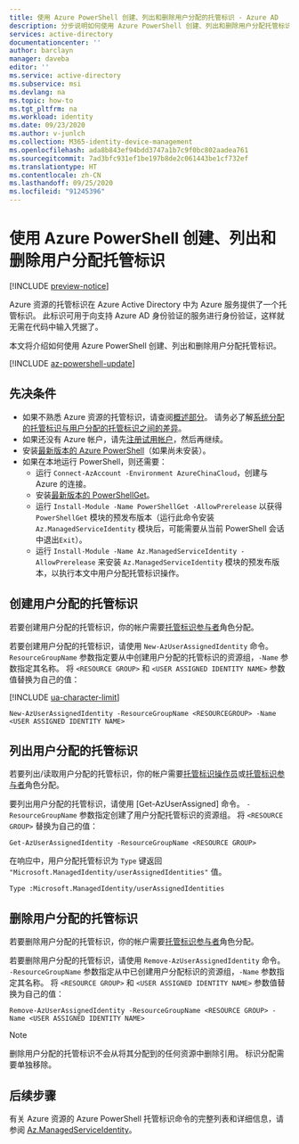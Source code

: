 ```yaml
---
title: 使用 Azure PowerShell 创建、列出和删除用户分配的托管标识 - Azure AD
description: 分步说明如何使用 Azure PowerShell 创建、列出和删除用户分配托管标识。
services: active-directory
documentationcenter: ''
author: barclayn
manager: daveba
editor: ''
ms.service: active-directory
ms.subservice: msi
ms.devlang: na
ms.topic: how-to
ms.tgt_pltfrm: na
ms.workload: identity
ms.date: 09/23/2020
ms.author: v-junlch
ms.collection: M365-identity-device-management
ms.openlocfilehash: ada8b843ef94bdd3747a1b7c9f0bc802aadea761
ms.sourcegitcommit: 7ad3bfc931ef1be197b8de2c061443be1cf732ef
ms.translationtype: HT
ms.contentlocale: zh-CN
ms.lasthandoff: 09/25/2020
ms.locfileid: "91245396"
---
```

# <a name="create-list-or-delete-a-user-assigned-managed-identity-using-azure-powershell"></a>使用 Azure PowerShell 创建、列出和删除用户分配托管标识

[!INCLUDE [preview-notice](../../../includes/active-directory-msi-preview-notice-ua.md)]

Azure 资源的托管标识在 Azure Active Directory 中为 Azure 服务提供了一个托管标识。 此标识可用于向支持 Azure AD 身份验证的服务进行身份验证，这样就无需在代码中输入凭据了。 

本文将介绍如何使用 Azure PowerShell 创建、列出和删除用户分配托管标识。

[!INCLUDE [az-powershell-update](../../../includes/updated-for-az.md)]

## <a name="prerequisites"></a>先决条件

- 如果不熟悉 Azure 资源的托管标识，请查阅[概述部分](overview.md)。 请务必了解[系统分配的托管标识与用户分配的托管标识之间的差异](overview.md#managed-identity-types)。
- 如果还没有 Azure 帐户，请先[注册试用帐户](https://www.azure.cn/pricing/1rmb-trial/)，然后再继续。
- 安装[最新版本的 Azure PowerShell](https://docs.microsoft.com/powershell/azure/install-az-ps)（如果尚未安装）。
- 如果在本地运行 PowerShell，则还需要： 
    - 运行 `Connect-AzAccount -Environment AzureChinaCloud`，创建与 Azure 的连接。
    - 安装[最新版本的 PowerShellGet](https://docs.microsoft.com/powershell/scripting/gallery/installing-psget#for-systems-with-powershell-50-or-newer-you-can-install-the-latest-powershellget)。
    - 运行 `Install-Module -Name PowerShellGet -AllowPrerelease` 以获得 `PowerShellGet` 模块的预发布版本（运行此命令安装 `Az.ManagedServiceIdentity` 模块后，可能需要从当前 PowerShell 会话中退出`Exit`）。
    - 运行 `Install-Module -Name Az.ManagedServiceIdentity -AllowPrerelease` 来安装 `Az.ManagedServiceIdentity` 模块的预发布版本，以执行本文中用户分配托管标识操作。

## <a name="create-a-user-assigned-managed-identity"></a>创建用户分配的托管标识

若要创建用户分配的托管标识，你的帐户需要[托管标识参与者](../../role-based-access-control/built-in-roles.md#managed-identity-contributor)角色分配。

若要创建用户分配的托管标识，请使用 `New-AzUserAssignedIdentity` 命令。 `ResourceGroupName` 参数指定要从中创建用户分配的托管标识的资源组，`-Name` 参数指定其名称。 将 `<RESOURCE GROUP>` 和 `<USER ASSIGNED IDENTITY NAME>` 参数值替换为自己的值：

[!INCLUDE [ua-character-limit](../../../includes/managed-identity-ua-character-limits.md)]

 ```azurepowershell
New-AzUserAssignedIdentity -ResourceGroupName <RESOURCEGROUP> -Name <USER ASSIGNED IDENTITY NAME>
```
## <a name="list-user-assigned-managed-identities"></a>列出用户分配的托管标识

若要列出/读取用户分配的托管标识，你的帐户需要[托管标识操作员](../../role-based-access-control/built-in-roles.md#managed-identity-operator)或[托管标识参与者](../../role-based-access-control/built-in-roles.md#managed-identity-contributor)角色分配。

要列出用户分配的托管标识，请使用 [Get-AzUserAssigned] 命令。  `-ResourceGroupName` 参数指定创建了用户分配托管标识的资源组。 将 `<RESOURCE GROUP>` 替换为自己的值：

```azurepowershell
Get-AzUserAssignedIdentity -ResourceGroupName <RESOURCE GROUP>
```
在响应中，用户分配托管标识为 `Type` 键返回 `"Microsoft.ManagedIdentity/userAssignedIdentities"` 值。

`Type :Microsoft.ManagedIdentity/userAssignedIdentities`

## <a name="delete-a-user-assigned-managed-identity"></a>删除用户分配的托管标识

若要删除用户分配的托管标识，你的帐户需要[托管标识参与者](../../role-based-access-control/built-in-roles.md#managed-identity-contributor)角色分配。

若要删除用户分配的托管标识，请使用 `Remove-AzUserAssignedIdentity` 命令。  `-ResourceGroupName` 参数指定从中已创建用户分配标识的资源组，`-Name` 参数指定其名称。 将 `<RESOURCE GROUP>` 和 `<USER ASSIGNED IDENTITY NAME>` 参数值替换为自己的值：

 ```azurepowershell
Remove-AzUserAssignedIdentity -ResourceGroupName <RESOURCE GROUP> -Name <USER ASSIGNED IDENTITY NAME>
```
> [!NOTE]
> 删除用户分配的托管标识不会从将其分配到的任何资源中删除引用。 标识分配需要单独移除。

## <a name="next-steps"></a>后续步骤

有关 Azure 资源的 Azure PowerShell 托管标识命令的完整列表和详细信息，请参阅 [Az.ManagedServiceIdentity](https://docs.microsoft.com/powershell/module/az.managedserviceidentity#managed_service_identity)。

